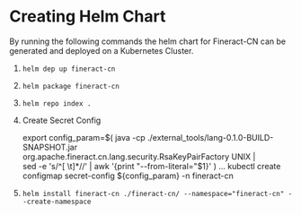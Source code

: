 # Creating Helm Chart

By running the following commands the helm chart for Fineract-CN can be generated and deployed on a Kubernetes Cluster.

1. `helm dep up fineract-cn`

2. `helm package fineract-cn`

3. `helm repo index .`

4. Create Secret Config

    export config_param=$( java -cp ./external_tools/lang-0.1.0-BUILD-SNAPSHOT.jar \
        org.apache.fineract.cn.lang.security.RsaKeyPairFactory UNIX | \
        sed -e 's/^[ \t]*//' | awk '{print "--from-literal="$1}' )
    ...
    kubectl create configmap secret-config ${config_param} -n fineract-cn

5. `helm install fineract-cn ./fineract-cn/ --namespace="fineract-cn" --create-namespace`